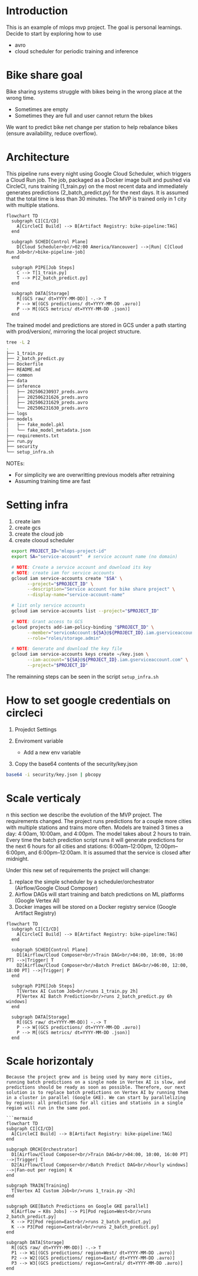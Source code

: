 # Introduction

This is an example of mlops mvp project. The goal is personal learnings. Decide to start by exploring how to use 
* avro
* cloud scheduler for periodic training and inference

# Bike share goal

Bike sharing systems struggle with bikes being in the wrong place at the wrong time.
* Sometimes are empty
* Sometimes they are full and user cannot return the bikes

We want to predict bike net change per station to help rebalance bikes (ensure availability, reduce overflow).

# Architecture

This pipeline runs every night using Google Cloud Scheduler, which triggers a Cloud Run job. The job, packaged as a Docker image built and pushed via CircleCI, runs training (1_train.py) on the most recent data and immediately generates predictions (2_batch_predict.py) for the next days. It is assumed that the total time is less than 30 minutes. The MVP is trained only in 1 city with multiple stations. 


```mermaid 
flowchart TD
  subgraph CI[CI/CD]
    A[CircleCI Build] --> B[Artifact Registry: bike-pipeline:TAG]
  end

  subgraph SCHED[Control Plane]
    D[Cloud Scheduler<br/>02:00 America/Vancouver] -->|Run| C[Cloud Run Job<br/>bike-pipeline-job]
  end

  subgraph PIPE[Job Steps]
    C --> T[1_train.py]
    T --> P[2_batch_predict.py]
  end

  subgraph DATA[Storage]
    R[(GCS raw/ dt=YYYY-MM-DD)] -.-> T
    P --> W[(GCS predictions/ dt=YYYY-MM-DD .avro)]
    P --> M[(GCS metrics/ dt=YYYY-MM-DD .json)]
  end
```


The trained model and predictions are stored in GCS under a path starting with prod/version/, mirroring the local project structure.

```sh
tree -L 2
.
├── 1_train.py
├── 2_batch_predict.py
├── Dockerfile
├── README.md
├── common
├── data
├── inference
│   ├── 202506230937_preds.avro
│   ├── 202506231626_preds.avro
│   ├── 202506231629_preds.avro
│   └── 202506231630_preds.avro
├── logs
├── models
│   ├── fake_model.pkl
│   └── fake_model_metadata.json
├── requirements.txt
├── run.py
├── security
└── setup_infra.sh
```

NOTEs: 
* For simplicity we are overwritting previous models after retraining
* Assuming training time are fast 

# Setting infra

1. create iam 
1. create gcs 
1. create the cloud job
1. create clooud scheduler

```sh
  export PROJECT_ID="mlops-project-id"
  export SA="service-account"  # service account name (no domain)

  # NOTE: Create a service account and download its key
  # NOTE: create iam for service accounts
  gcloud iam service-accounts create "$SA" \
        --project="$PROJECT_ID" \
        --description="Service account for bike share project" \
        --display-name="service-account-name"

  # list only service accounts
  gcloud iam service-accounts list --project="$PROJECT_ID"

  # NOTE: Grant access to GCS
  gcloud projects add-iam-policy-binding "$PROJECT_ID" \
        --member="serviceAccount:${SA}@${PROJECT_ID}.iam.gserviceaccount.com" \
        --role="roles/storage.admin"

  # NOTE: Generate and download the key file
  gcloud iam service-accounts keys create ~/key.json \
        --iam-account="${SA}@${PROJECT_ID}.iam.gserviceaccount.com" \
        --project="$PROJECT_ID"

```

The remainning steps can be seen in the script `setup_infra.sh`

# How to set google credentials on circleci

   1. Projedct Settings
   1. Enviroment variable
      * Add a new env variable

   1. Copy the base64 contents of the security/key.json

   ```sh
   base64 -i security/key.json | pbcopy
   ```

# Scale verticaly

  n this section we describe the evolution of the MVP project. The requirements changed. The project runs predictions for a couple more cities with multiple stations and trains more often. Models are trained 3 times a day: 4:00am, 10:00am, and 4:00pm. The model takes about 2 hours to train. Every time the batch prediction script runs it will generate predictions for the next 6 hours for all cities and stations: 6:00am–12:00pm, 12:00pm–6:00pm, and 6:00pm–12:00am. It is assumed that the service is closed after midnight.


  Under this new set of requirements the project will change:

   1. replace the simple scheduler by a scheduler/orchestrator (Airflow/Google Cloud Composer)
   2. Airflow DAGs will start training and batch predictions on ML platforms (Google Vertex AI)
   3. Docker images will be stored on a Docker registry service (Google Artifact Registry)
  

  ```mermaid
  flowchart TD
    subgraph CI[CI/CD]
      A[CircleCI Build] --> B[Artifact Registry: bike-pipeline:TAG]
    end

    subgraph SCHED[Control Plane]
      D1[Airflow/Cloud Composer<br/>Train DAG<br/>04:00, 10:00, 16:00 PT] -->|Trigger| T
      D2[Airflow/Cloud Composer<br/>Batch Predict DAG<br/>06:00, 12:00, 18:00 PT] -->|Trigger| P
    end

    subgraph PIPE[Job Steps]
      T[Vertex AI Custom Job<br/>runs 1_train.py 2h]
      P[Vertex AI Batch Prediction<br/>runs 2_batch_predict.py 6h windows]
    end

    subgraph DATA[Storage]
      R[(GCS raw/ dt=YYYY-MM-DD)] -.-> T
      P --> W[(GCS predictions/ dt=YYYY-MM-DD .avro)]
      P --> M[(GCS metrics/ dt=YYYY-MM-DD .json)]
    end
  ```

  # Scale horizontaly

    Because the project grew and is being used by many more cities, running batch predictions on a single node in Vertex AI is slow, and predictions should be ready as soon as possible. Therefore, our next solution is to replace batch predictions on Vertex AI by running them in a cluster in parallel (Google GKE). We can start by parallelizing by regions: all predictions for all cities and stations in a single region will run in the same pod.

    ```mermaid
    flowchart TD
    subgraph CI[CI/CD]
      A[CircleCI Build] --> B[Artifact Registry: bike-pipeline:TAG]
    end

    subgraph ORCH[Orchestrator]
      D1[Airflow/Cloud Composer<br/>Train DAG<br/>04:00, 10:00, 16:00 PT] -->|Trigger| T
      D2[Airflow/Cloud Composer<br/>Batch Predict DAG<br/>hourly windows] -->|Fan-out per region| K
    end

    subgraph TRAIN[Training]
      T[Vertex AI Custom Job<br/>runs 1_train.py ~2h]
    end

    subgraph GKE[Batch Predictions on Google GKE parallel]
      K[Airflow → K8s Jobs] --> P1[Pod region=West<br/>runs 2_batch_predict.py]
      K --> P2[Pod region=East<br/>runs 2_batch_predict.py]
      K --> P3[Pod region=Central<br/>runs 2_batch_predict.py]
    end

    subgraph DATA[Storage]
      R[(GCS raw/ dt=YYYY-MM-DD)] -.-> T
      P1 --> W1[(GCS predictions/ region=West/ dt=YYYY-MM-DD .avro)]
      P2 --> W2[(GCS predictions/ region=East/ dt=YYYY-MM-DD .avro)]
      P3 --> W3[(GCS predictions/ region=Central/ dt=YYYY-MM-DD .avro)]
    end
  ```